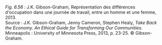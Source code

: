 *Fig. 6.56 :* J.K. Gibson-Graham, Représentation des différences d'occupation dans une journée de travail, entre un homme et une femme, 2013.  
Source : J.K. Gibson-Graham, Jenny Cameron, Stephen Healy, *Take Back the Economy. An Ethical Guide for Transforming Our Communities*. Minneapolis : University of Minnesota Press, 2013, p. 23-25. © Gibson-Graham.